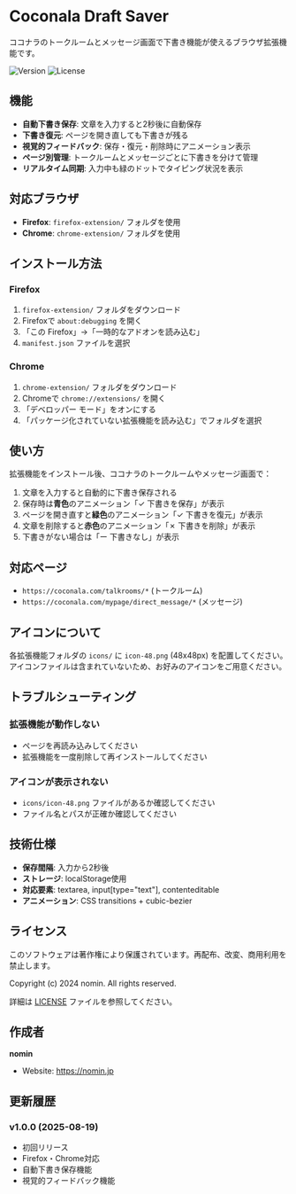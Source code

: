 # Coconala Draft Saver

ココナラのトークルームとメッセージ画面で下書き機能が使えるブラウザ拡張機能です。

![Version](https://img.shields.io/badge/version-1.0.0-blue.svg)
![License](https://img.shields.io/badge/license-Copyright-red.svg)

## 機能

- **自動下書き保存**: 文章を入力すると2秒後に自動保存
- **下書き復元**: ページを開き直しても下書きが残る
- **視覚的フィードバック**: 保存・復元・削除時にアニメーション表示
- **ページ別管理**: トークルームとメッセージごとに下書きを分けて管理
- **リアルタイム同期**: 入力中も緑のドットでタイピング状況を表示

## 対応ブラウザ

- **Firefox**: `firefox-extension/` フォルダを使用
- **Chrome**: `chrome-extension/` フォルダを使用

## インストール方法

### Firefox
1. `firefox-extension/` フォルダをダウンロード
2. Firefoxで `about:debugging` を開く
3. 「この Firefox」→「一時的なアドオンを読み込む」
4. `manifest.json` ファイルを選択

### Chrome  
1. `chrome-extension/` フォルダをダウンロード
2. Chromeで `chrome://extensions/` を開く
3. 「デベロッパー モード」をオンにする
4. 「パッケージ化されていない拡張機能を読み込む」でフォルダを選択

## 使い方

拡張機能をインストール後、ココナラのトークルームやメッセージ画面で：

1. 文章を入力すると自動的に下書き保存される
2. 保存時は**青色**のアニメーション「✓ 下書きを保存」が表示
3. ページを開き直すと**緑色**のアニメーション「✓ 下書きを復元」が表示  
4. 文章を削除すると**赤色**のアニメーション「✗ 下書きを削除」が表示
5. 下書きがない場合は「ー 下書きなし」が表示

## 対応ページ

- `https://coconala.com/talkrooms/*` (トークルーム)
- `https://coconala.com/mypage/direct_message/*` (メッセージ)

## アイコンについて

各拡張機能フォルダの `icons/` に `icon-48.png` (48x48px) を配置してください。
アイコンファイルは含まれていないため、お好みのアイコンをご用意ください。

## トラブルシューティング

### 拡張機能が動作しない
- ページを再読み込みしてください
- 拡張機能を一度削除して再インストールしてください

### アイコンが表示されない  
- `icons/icon-48.png` ファイルがあるか確認してください
- ファイル名とパスが正確か確認してください

## 技術仕様

- **保存間隔**: 入力から2秒後
- **ストレージ**: localStorage使用
- **対応要素**: textarea, input[type="text"], contenteditable
- **アニメーション**: CSS transitions + cubic-bezier

## ライセンス

このソフトウェアは著作権により保護されています。再配布、改変、商用利用を禁止します。

Copyright (c) 2024 nomin. All rights reserved.

詳細は [LICENSE](LICENSE) ファイルを参照してください。

## 作成者

**nomin**
- Website: https://nomin.jp

## 更新履歴

### v1.0.0 (2025-08-19)
- 初回リリース
- Firefox・Chrome対応
- 自動下書き保存機能
- 視覚的フィードバック機能